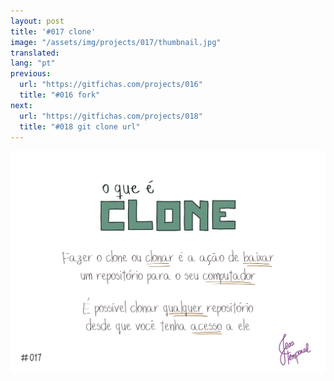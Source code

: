 ```yaml
---
layout: post
title: '#017 clone'
image: "/assets/img/projects/017/thumbnail.jpg"
translated:
lang: "pt"
previous:
  url: "https://gitfichas.com/projects/016"
  title: "#016 fork"
next:
  url: "https://gitfichas.com/projects/018"
  title: "#018 git clone url"
---
```


<img alt="Fazer um clone ou clonar um projeto é a mesma coisa que baixar o projeto para o seu computador" src="/assets/img/projects/017/full.jpg">
